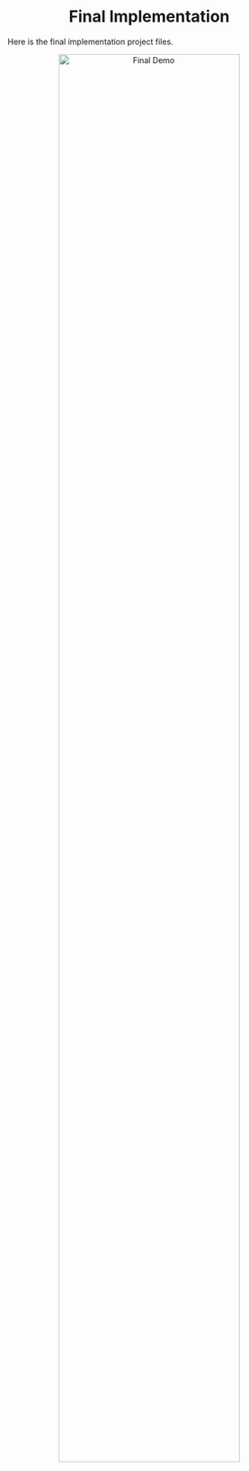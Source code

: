 <h1 align="center">Final Implementation</h1>
Here is the final implementation project files.<br/>

<p align="center">
<img src="../readme_assets/finalDemo.gif" width="80%" alt="Final Demo"></p>
